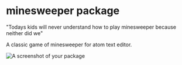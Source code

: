 # minesweeper package

"Todays kids will never understand how to play minesweeper because neither did we"

A classic game of minesweeper for atom text editor.

![A screenshot of your package]("./mine.gif")
